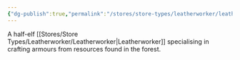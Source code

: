 ```yaml
---
{"dg-publish":true,"permalink":"/stores/store-types/leatherworker/leatherworker-by-location/dimmafall/kindlewood/padfoot-and-paws/"}
---
```



A half-elf [[Stores/Store Types/Leatherworker/Leatherworker\|Leatherworker]] specialising in crafting armours from resources found in the forest.